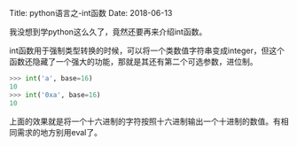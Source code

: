 Title: python语言之-int函数
Date: 2018-06-13



我没想到学python这么久了，竟然还要再来介绍int函数。



int函数用于强制类型转换的时候，可以将一个类数值字符串变成integer，但这个函数还隐藏了一个强大的功能，那就是其还有第二个可选参数，进位制。



```python
>>> int('a', base=16)
10
>>> int('0xa', base=16)
10
```

上面的效果就是将一个十六进制的字符按照十六进制输出一个十进制的数值。有相同需求的地方别用eval了。